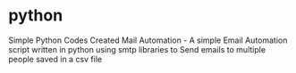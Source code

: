 # python
Simple Python Codes Created
Mail Automation - A simple Email Automation script written in python using smtp libraries to Send emails to multiple people saved in a csv file
